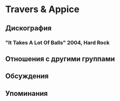 # Travers & Appice



## Дискография

### "It Takes A Lot Of Balls" 2004, Hard Rock




## Отношения с другими группами


## Обсуждения


## Упоминания

